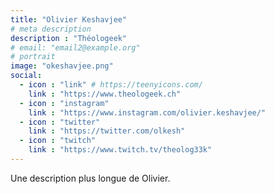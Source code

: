 ```yaml
---
title: "Olivier Keshavjee"
# meta description
description : "Théologeek"
# email: "email2@example.org"
# portrait
image: "okeshavjee.png"
social:
  - icon : "link" # https://teenyicons.com/
    link : "https://www.theologeek.ch"
  - icon : "instagram" 
    link : "https://www.instagram.com/olivier.keshavjee/"
  - icon : "twitter"
    link : "https://twitter.com/olkesh"
  - icon : "twitch" 
    link : "https://www.twitch.tv/theolog33k"
---
```


Une description plus longue de Olivier.